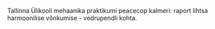 Tallinna Ülikooli mehaanika praktikumi peacecop kalmeri: raport lihtsa harmoonilise võnkumise - vedrupendli kohta.
